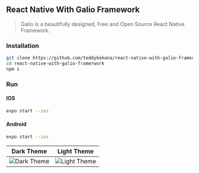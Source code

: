 ## React Native With Galio Framework

> Galio is a beautifully designed, Free and Open Source React Native Framework.

### Installation

```bash 
git clone https://github.com/teddykekana/react-native-with-galio-framerwork.git
cd react-native-with-galio-framerwork
npm i
```

### Run
#### IOS
```bash
expo start --ios
```

#### Android
```bash
expo start --ios
```

Dark Theme                                                                               |  Light Theme
:---------------------------------------------------------------------------------------:|:---------------------------------------------------------------------------------------:
![Dark Theme](https://nextjs-portfolio.s3.amazonaws.com/dark-theme-galio-framework.png)  |  ![Light Theme](https://nextjs-portfolio.s3.amazonaws.com/light-theme-galio-framework.png)